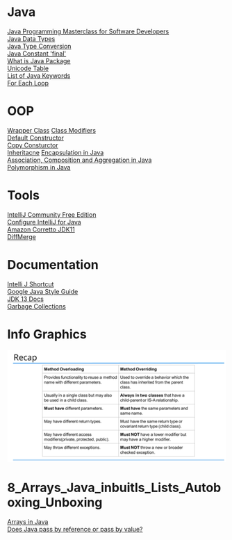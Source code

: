# Java
[Java Programming Masterclass for Software Developers](https://www.udemy.com/course/java-the-complete-java-developer-course/)\
[Java Data Types](https://www.javatpoint.com/java-data-types)\
[Java Type Conversion](https://www.geeksforgeeks.org/type-conversion-java-examples/)\
[Java Constant 'final'](https://www.tutorialspoint.com/what-is-a-constant-and-how-to-define-constants-in-java)\
[What is Java Package](https://docs.oracle.com/javase/tutorial/java/concepts/package.html)\
[Unicode Table](https://unicode-table.com/en/#ipa-extensions)\
[List of Java Keywords](https://en.wikipedia.org/wiki/List_of_Java_keywords)\
[For Each Loop](https://www.geeksforgeeks.org/for-each-loop-in-java/)

# OOP
[Wrapper Class](https://www.geeksforgeeks.org/wrapper-classes-java/)
[Class Modifiers](http://tutorials.jenkov.com/java/access-modifiers.html#default-package-access-modifier)\
[Default Constructor](https://www.geeksforgeeks.org/g-fact-50/)\
[Copy Consturctor](https://www.geeksforgeeks.org/copy-constructor-in-java/)\
[Inheritacne](https://www.geeksforgeeks.org/inheritance-in-java/)
[Encapsulation in Java](https://www.geeksforgeeks.org/encapsulation-in-java/)\
[Association, Composition and Aggregation in Java](https://www.geeksforgeeks.org/association-composition-aggregation-java/)\
[Polymorphism in Java](https://www.geeksforgeeks.org/polymorphism-in-java/)

# Tools
[IntelliJ Community Free Edition](https://www.jetbrains.com/idea/download/#section=windows)\
[Configure IntelliJ for Java](https://www.udemy.com/course/java-the-complete-java-developer-course/learn/lecture/15400982#announcements)\
[Amazon Corretto JDK11](https://docs.aws.amazon.com/corretto/latest/corretto-11-ug/downloads-list.html)\
[DiffMerge](https://sourcegear.com/diffmerge/downloads.php)

# Documentation
[Intelli J Shortcut](https://www.jetbrains.com/help/idea/mastering-keyboard-shortcuts.html)\
[Google Java Style Guide](https://google.github.io/styleguide/javaguide.html)\
[JDK 13 Docs](https://docs.oracle.com/en/java/javase/13/)\
[Garbage Collections](https://www.oracle.com/webfolder/technetwork/tutorials/obe/java/gc01/index.html)

# Info Graphics
![Overloading_vs_Overriding.png](https://github.com/Blackdog-Programmer/JAVA/blob/master/References/Overloading_vs_Overriding.png)

# 8_Arrays_Java_inbuitls_Lists_Autoboxing_Unboxing
[Arrays in Java](https://www.geeksforgeeks.org/arrays-in-java/)\
[Does Java pass by reference or pass by value?](https://www.javaworld.com/article/2077424/learn-java-does-java-pass-by-reference-or-pass-by-value.html)
